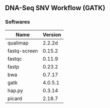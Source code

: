 ## DNA-Seq SNV Workflow (GATK)

### Softwares

| Name              | Version   |
| ----------------- | --------- |
| qualimap          | 2.2.2d    |
| fastq-screen      | 0.15.2    |
| fastqc            | 0.11.9    |
| fastp             | 0.23.2    |
| bwa               | 0.7.17    |
| gatk              | 4.0.5.1   |
| hap.py            | 0.3.14    |
| picard            | 2.18.7    |
